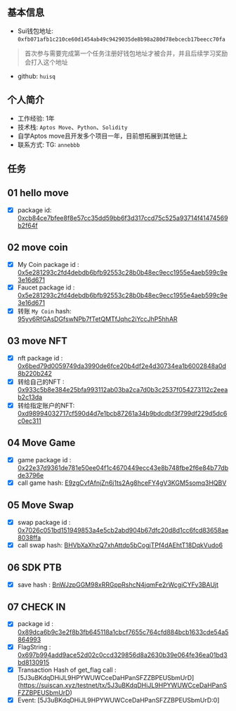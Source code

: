 ## 基本信息
- Sui钱包地址: `0xfb071afb1c210ce60d1454ab49c9429035de8b98a280d78ebcecb17beecc70fa`
> 首次参与需要完成第一个任务注册好钱包地址才被合并，并且后续学习奖励会打入这个地址
- github: `huisq`

## 个人简介
- 工作经验: 1年
- 技术栈: `Aptos Move`、`Python`、`Solidity`
- 自学Aptos move且开发多个项目一年，目前想拓展到其他链上
- 联系方式: TG: `annebbb` 

## 任务

##   01 hello move  
- [x] package id: [0xcb84ce7bfee8f8e57cc35dd59bb6f3d317ccd75c525a93714f41474569b2f64f](https://suiscan.xyz/testnet/object/0xcb84ce7bfee8f8e57cc35dd59bb6f3d317ccd75c525a93714f41474569b2f64f)

##   02 move coin
- [x] My Coin package id : [0x5e281293c2fd4debdb6bfb92553c28b0b48ec9ecc1955e4aeb599c9e3e16d671](https://suiscan.xyz/mainnet/object/0x5e281293c2fd4debdb6bfb92553c28b0b48ec9ecc1955e4aeb599c9e3e16d671)
- [x] Faucet package id : [0x5e281293c2fd4debdb6bfb92553c28b0b48ec9ecc1955e4aeb599c9e3e16d671](https://suiscan.xyz/mainnet/object/0x5e281293c2fd4debdb6bfb92553c28b0b48ec9ecc1955e4aeb599c9e3e16d671)
- [x] 转账 `My Coin` hash: [95yv6RfGAsDGfswNPb7fTetQMTfJqhc2iYccJhP5hhAR](https://suiscan.xyz/mainnet/tx/95yv6RfGAsDGfswNPb7fTetQMTfJqhc2iYccJhP5hhAR)

##   03 move NFT
- [x] nft package id : [0x6bed79d0059749da3990de6fce20b4df2e4d30734ea1b6002848a0d8b220b242](https://suiscan.xyz/mainnet/object/0x6bed79d0059749da3990de6fce20b4df2e4d30734ea1b6002848a0d8b220b242/contracts)
- [x] 转给自己的NFT : [0x933c5b8e384e25bfa993112ab03ba2ca7d0b3c2537f054273112c2eeab2c13da](https://suiscan.xyz/mainnet/object/0x933c5b8e384e25bfa993112ab03ba2ca7d0b3c2537f054273112c2eeab2c13da)
- [x] 转给指定账户的NFT: [0xd98994032717cf590d4d7e1bcb87261a34b9bdcdbf3f799df229d5dc6c0ec311](https://suiscan.xyz/mainnet/object/0xd98994032717cf590d4d7e1bcb87261a34b9bdcdbf3f799df229d5dc6c0ec311)

##   04 Move Game
- [x] game package id : [0x22e37d9361de781e50ee04f1c4670449ecc43e8b748fbe2f6e84b77dbde3796e](https://suiscan.xyz/mainnet/object/0x22e37d9361de781e50ee04f1c4670449ecc43e8b748fbe2f6e84b77dbde3796e)
- [x] call game hash: [E9zgCvfAfnjZn6j1ts2Ag8hceFY4gV3KGM5somq3HQBV](https://suiscan.xyz/mainnet/tx/E9zgCvfAfnjZn6j1ts2Ag8hceFY4gV3KGM5somq3HQBV)

##   05 Move Swap
- [x] swap package id : [0x7026c051bd151949853a4e5cb2abd904b67dfc20d8d1cc6fcd83658ae8038ffa](https://suiscan.xyz/mainnet/object/0x7026c051bd151949853a4e5cb2abd904b67dfc20d8d1cc6fcd83658ae8038ffa)
- [x] call swap hash: [BHVbXaXhzQ7xhAttdp5bCogjTPf4dAEhtT18DqkVudo6](https://suiscan.xyz/mainnet/tx/BHVbXaXhzQ7xhAttdp5bCogjTPf4dAEhtT18DqkVudo6)

##   06 SDK PTB
- [x] save hash : [BnWJzpGGM98xRRGppRshcN4jqmFe2rWcgiCYFv3BAUjt](https://suiscan.xyz/mainnet/tx/BnWJzpGGM98xRRGppRshcN4jqmFe2rWcgiCYFv3BAUjt)

##   07 CHECK IN
- [x] package id : [0x89dca6b9c3e2f8b3fb645118a1cbcf7655c764cfd884bcb1633cde54a5864993](https://suiscan.xyz/testnet/object/0x89dca6b9c3e2f8b3fb645118a1cbcf7655c764cfd884bcb1633cde54a5864993)
- [x] FlagString : [0x697b994add9ace52d02c0ccd329856d8a2630b39e064fe36ea01bd3bd8130915](https://suiscan.xyz/testnet/object/0x697b994add9ace52d02c0ccd329856d8a2630b39e064fe36ea01bd3bd8130915)
- [x] Transaction Hash of get_flag call : [5J3uBKdqDHiJL9HPYWUWCceDaHPanSFZZBPEUSbmUrD] (https://suiscan.xyz/testnet/tx/5J3uBKdqDHiJL9HPYWUWCceDaHPanSFZZBPEUSbmUrD)
- [x] Event: [5J3uBKdqDHiJL9HPYWUWCceDaHPanSFZZBPEUSbmUrD:0]